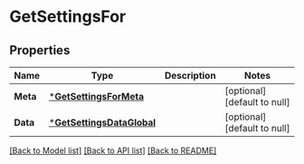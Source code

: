 # GetSettingsFor

## Properties
Name | Type | Description | Notes
------------ | ------------- | ------------- | -------------
**Meta** | [***GetSettingsForMeta**](GetSettingsFor_meta.md) |  | [optional] [default to null]
**Data** | [***GetSettingsDataGlobal**](GetSettings_data_global.md) |  | [optional] [default to null]

[[Back to Model list]](../README.md#documentation-for-models) [[Back to API list]](../README.md#documentation-for-api-endpoints) [[Back to README]](../README.md)



